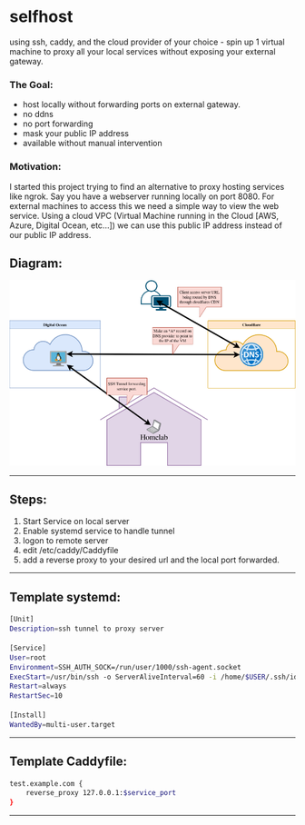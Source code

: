 # selfhost

using ssh, caddy, and the cloud provider of your choice - spin up 1 virtual machine to proxy all your local services without exposing your external gateway.

### The Goal: 
- host locally without forwarding ports on external gateway.
- no ddns
- no port forwarding
- mask your public IP address
- available without manual intervention

### Motivation:
I started this project trying to find an alternative to proxy hosting services like ngrok.
Say you have a webserver running locally on port 8080. For external machines to access this we need a simple way to view the web service.
Using a cloud VPC (Virtual Machine running in the Cloud [AWS, Azure, Digital Ocean, etc...]) we can use this public IP address instead of our public IP address.

## Diagram:
![ diagram of 4 locations. Homelab, DigitalOcean, Cloudflare, and Client/User. ](https://github.com/Jeremy-Gstein/selfhost/blob/ba636190b37cfa9c21c3c5b5742f4358c210e879/ssh-tunnel.drawio.png)

---
## Steps:
1. Start Service on local server
2. Enable systemd service to handle tunnel
3. logon to remote server
4. edit /etc/caddy/Caddyfile
5. add a reverse proxy to your desired url and the local port forwarded.
---
## Template systemd:

```bash
[Unit]
Description=ssh tunnel to proxy server 

[Service]
User=root
Environment=SSH_AUTH_SOCK=/run/user/1000/ssh-agent.socket
ExecStart=/usr/bin/ssh -o ServerAliveInterval=60 -i /home/$USER/.ssh/id_rsa -NT -R $service_port:localhost:$service_port root@$remote_host
Restart=always
RestartSec=10

[Install]
WantedBy=multi-user.target
```

---

## Template Caddyfile:

```bash
test.example.com {
	reverse_proxy 127.0.0.1:$service_port
}

```

---
